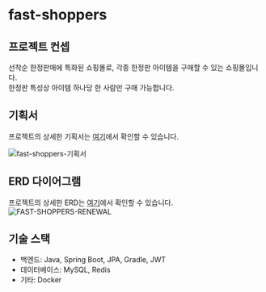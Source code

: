 # fast-shoppers

## 프로젝트 컨셉

선착순 한정판매에 특화된 쇼핑몰로, 각종 한정판 아이템을 구매할 수 있는 쇼핑몰입니다. <br/>
한정판 특성상 아이템 하나당 한 사람만 구매 가능합니다.

## 기획서
프로젝트의 상세한 기획서는 [여기](https://app.visily.ai/projects/fbd17029-492f-4559-8b36-6cf73358940e/boards/545210)에서 확인할 수 있습니다.

![fast-shoppers-기획서](https://github.com/f-lab-edu/fast-shoppers/assets/40001921/5c8dbd8e-fda9-4f63-8cb2-0079555aa386)

## ERD 다이어그램
프로젝트의 상세한 ERD는 [여기](https://www.erdcloud.com/d/wuoTqKZyqreCvjqdS)에서 확인할 수 있습니다.
![FAST-SHOPPERS-RENEWAL](https://github.com/f-lab-edu/fast-shoppers/assets/40001921/efda342f-9b87-48e4-9848-47cb3306da80)


## 기술 스택

- 백엔드: Java, Spring Boot, JPA, Gradle, JWT
- 데이터베이스: MySQL, Redis
- 기타: Docker

